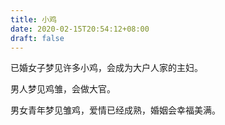 ```yaml
---
title: 小鸡
date: 2020-02-15T20:54:12+08:00
draft: false
---
```


已婚女子梦见许多小鸡，会成为大户人家的主妇。


男人梦见鸡雏，会做大官。


男女青年梦见雏鸡，爱情已经成熟，婚姻会幸福美满。
